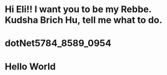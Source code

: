 # Hi Eli!! I want you to be my Rebbe. Kudsha Brich Hu, tell me what to do.
# dotNet5784_8589_0954
# Hello World
